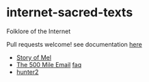 # internet-sacred-texts
Folklore of the Internet

Pull requests welcome!
see documentation [here](myLib/README.md)

* [Story of Mel](Story_of_Mel.md)
* [The 500 Mile Email](500milemail.md) [faq](500milemail-faq.md)
* [hunter2](hunter2.md)
